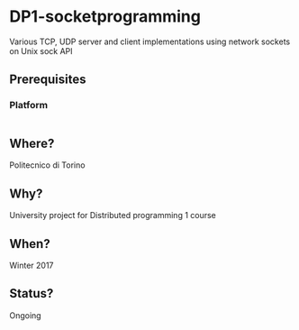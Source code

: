 # DP1-socketprogramming
Various TCP, UDP server and client implementations using network sockets on Unix sock API

## Prerequisites


### Platform
```

```

## Where?
Politecnico di Torino

## Why?
University project for Distributed programming 1 course

## When?
Winter 2017

## Status?
Ongoing
